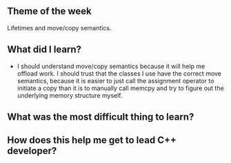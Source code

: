 ## Theme of the week

Lifetimes and move/copy semantics.

## What did I learn?

- I should understand move/copy semantics because it will help me offload work. I should trust that the classes I use have the correct move semantics, because it is easier to just call the assignment operator to initiate a copy than it is to manually call memcpy and try to figure out the underlying memory structure myself.

## What was the most difficult thing to learn?

## How does this help me get to lead C++ developer?

